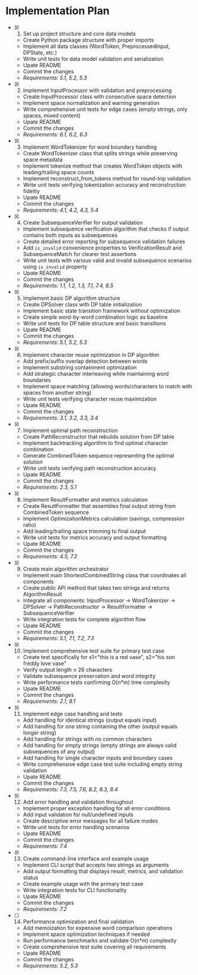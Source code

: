 # Implementation Plan

- [x] 1. Set up project structure and core data models
  - Create Python package structure with proper imports
  - Implement all data classes (WordToken, PreprocessedInput, DPState, etc.)
  - Write unit tests for data model validation and serialization
  - Upate README
  - Commit the changes
  - _Requirements: 5.1, 5.2, 5.3_

- [x] 2. Implement InputProcessor with validation and preprocessing
  - Create InputProcessor class with consecutive space detection
  - Implement space normalization and warning generation
  - Write comprehensive unit tests for edge cases (empty strings, only spaces, mixed content)
  - Upate README
  - Commit the changes
  - _Requirements: 6.1, 6.2, 6.3_

- [x] 3. Implement WordTokenizer for word boundary handling
  - Create WordTokenizer class that splits strings while preserving space metadata
  - Implement tokenize method that creates WordToken objects with leading/trailing space counts
  - Implement reconstruct_from_tokens method for round-trip validation
  - Write unit tests verifying tokenization accuracy and reconstruction fidelity
  - Upate README
  - Commit the changes
  - _Requirements: 4.1, 4.2, 4.3, 5.4_

- [x] 4. Create SubsequenceVerifier for output validation
  - Implement subsequence verification algorithm that checks if output contains both inputs as subsequences
  - Create detailed error reporting for subsequence validation failures
  - Add `is_invalid` convenience properties to VerificationResult and SubsequenceMatch for clearer test assertions
  - Write unit tests with various valid and invalid subsequence scenarios using `is_invalid` property
  - Upate README
  - Commit the changes
  - _Requirements: 1.1, 1.2, 1.3, 7.1, 7.4, 8.5_

- [x] 5. Implement basic DP algorithm structure
  - Create DPSolver class with DP table initialization
  - Implement basic state transition framework without optimization
  - Create simple word-by-word combination logic as baseline
  - Write unit tests for DP table structure and basic transitions
  - Upate README
  - Commit the changes
  - _Requirements: 5.1, 5.2, 5.3_

- [x] 6. Implement character reuse optimization in DP algorithm
  - Add prefix/suffix overlap detection between words
  - Implement substring containment optimization
  - Add strategic character interleaving while maintaining word boundaries
  - Implement space matching (allowing words/characters to match with spaces from another string)
  - Write unit tests verifying character reuse maximization
  - Upate README
  - Commit the changes
  - _Requirements: 3.1, 3.2, 3.3, 3.4_

- [x] 7. Implement optimal path reconstruction
  - Create PathReconstructor that rebuilds solution from DP table
  - Implement backtracking algorithm to find optimal character combination
  - Generate CombinedToken sequence representing the optimal solution
  - Write unit tests verifying path reconstruction accuracy
  - Upate README
  - Commit the changes
  - _Requirements: 2.3, 5.1_

- [x] 8. Implement ResultFormatter and metrics calculation
  - Create ResultFormatter that assembles final output string from CombinedToken sequence
  - Implement OptimizationMetrics calculation (savings, compression ratio)
  - Add leading/trailing space trimming to final output
  - Write unit tests for metrics accuracy and output formatting
  - Upate README
  - Commit the changes
  - _Requirements: 4.5, 7.2_

- [x] 9. Create main algorithm orchestrator
  - Implement main ShortestCombinedString class that coordinates all components
  - Create public API method that takes two strings and returns AlgorithmResult
  - Integrate all components: InputProcessor → WordTokenizer → DPSolver → PathReconstructor → ResultFormatter → SubsequenceVerifier
  - Write integration tests for complete algorithm flow
  - Upate README
  - Commit the changes
  - _Requirements: 5.1, 7.1, 7.2, 7.3_

- [x] 10. Implement comprehensive test suite for primary test case


  - Create test specifically for s1="this is a red vase", s2="his son freddy love vase"
  - Verify output length ≤ 26 characters
  - Validate subsequence preservation and word integrity
  - Write performance tests confirming O(n*m) time complexity
  - Upate README
  - Commit the changes
  - _Requirements: 2.1, 8.1_

- [x] 11. Implement edge case handling and tests
  - Add handling for identical strings (output equals input)
  - Add handling for one string containing the other (output equals longer string)
  - Add handling for strings with no common characters
  - Add handling for empty strings (empty strings are always valid subsequences of any output)
  - Add handling for single character inputs and boundary cases
  - Write comprehensive edge case test suite including empty string validation
  - Upate README
  - Commit the changes
  - _Requirements: 7.3, 7.5, 7.6, 8.2, 8.3, 8.4_

- [x] 12. Add error handling and validation throughout
  - Implement proper exception handling for all error conditions
  - Add input validation for null/undefined inputs
  - Create descriptive error messages for all failure modes
  - Write unit tests for error handling scenarios
  - Upate README
  - Commit the changes
  - _Requirements: 7.4_

- [x] 13. Create command-line interface and example usage



  - Implement CLI script that accepts two strings as arguments
  - Add output formatting that displays result, metrics, and validation status
  - Create example usage with the primary test case
  - Write integration tests for CLI functionality
  - Upate README
  - Commit the changes
  - _Requirements: 7.2_

- [ ] 14. Performance optimization and final validation
  - Add memoization for expensive word comparison operations
  - Implement space optimization techniques if needed
  - Run performance benchmarks and validate O(n*m) complexity
  - Create comprehensive test suite covering all requirements
  - Upate README
  - Commit the changes
  - _Requirements: 5.2, 5.3_